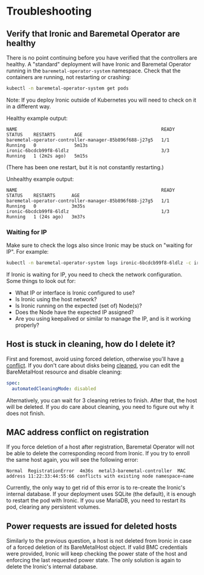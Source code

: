 # Troubleshooting

## Verify that Ironic and Baremetal Operator are healthy

There is no point continuing before you have verified that the controllers are
healthy. A "standard" deployment will have Ironic and Baremetal Operator running
in the `baremetal-operator-system` namespace. Check that the containers are
running, not restarting or crashing:

```bash
kubectl -n baremetal-operator-system get pods
```

Note: If you deploy Ironic outside of Kubernetes you will need to check on it in
a different way.

Healthy example output:

```text
NAME                                                     READY   STATUS    RESTARTS       AGE
baremetal-operator-controller-manager-85b896f688-j27g5   1/1     Running   0              5m13s
ironic-6bcdcb99f8-6ldlz                                  3/3     Running   1 (2m2s ago)   5m15s
```

(There has been one restart, but it is not constantly restarting.)

Unhealthy example output:

```text
NAME                                                     READY   STATUS    RESTARTS      AGE
baremetal-operator-controller-manager-85b896f688-j27g5   1/1     Running   0             3m35s
ironic-6bcdcb99f8-6ldlz                                  1/3     Running   1 (24s ago)   3m37s
```

### Waiting for IP

Make sure to check the logs also since Ironic may be stuck on "waiting for IP".
For example:

```bash
kubectl -n baremetal-operator-system logs ironic-6bcdcb99f8-6ldlz -c ironic
```

If Ironic is waiting for IP, you need to check the network configuration.
Some things to look out for:

- What IP or interface is Ironic configured to use?
- Is Ironic using the host network?
- Is Ironic running on the expected (set of) Node(s)?
- Does the Node have the expected IP assigned?
- Are you using keepalived or similar to manage the IP, and is it working properly?

## Host is stuck in cleaning, how do I delete it?

First and foremost, avoid using forced deletion, otherwise you'll have [a
conflict](#mac-address-conflict-on-registration). If you don't care about disks
being [cleaned](bmo/automated_cleaning.md), you can edit the BareMetalHost resource
and disable cleaning:

```yaml
spec:
  automatedCleaningMode: disabled
```

Alternatively, you can wait for 3 cleaning retries to finish. After that, the
host will be deleted. If you do care about cleaning, you need to figure out why
it does not finish.

## MAC address conflict on registration

If you force deletion of a host after registration, Baremetal Operator will not
be able to delete the corresponding record from Ironic. If you try to enroll
the same host again, you will see the following error:

```text
Normal  RegistrationError  4m36s  metal3-baremetal-controller  MAC address 11:22:33:44:55:66 conflicts with existing node namespace~name
```

Currently, the only way to get rid of this error is to re-create the Ironic's
internal database. If your deployment uses SQLite (the default), it is enough
to restart the pod with Ironic. If you use MariaDB, you need to restart its
pod, clearing any persistent volumes.

## Power requests are issued for deleted hosts

Similarly to the previous question, a host is not deleted from Ironic in case
of a forced deletion of its BareMetalHost object. If valid BMC credentials were
provided, Ironic will keep checking the power state of the host and enforcing
the last requested power state. The only solution is again to delete the
Ironic's internal database.
